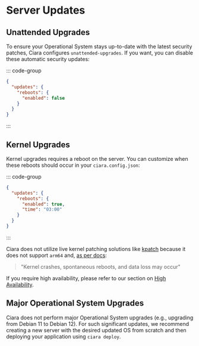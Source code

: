 # Server Updates

## Unattended Upgrades

To ensure your Operational System stays up-to-date with the latest security patches, Ciara configures `unattended-upgrades`. If you want, you can disable these automatic security updates:

::: code-group
```json [ciara.config.json]
{
  "updates": {
    "reboots": {
      "enabled": false
    }
  }
}
```
:::

## Kernel Upgrades

Kernel upgrades requires a reboot on the server. You can customize when these reboots should occur in your `ciara.config.json`:

::: code-group
```json [ciara.config.json]
{
  "updates": {
    "reboots": {
      "enabled": true,
      "time": "03:00"
    }
  }
}
```
:::

Ciara does not utilize live kernel patching solutions like [kpatch](https://github.com/dynup/kpatch) because it does not support `arm64` and, [as per docs](https://github.com/dynup/kpatch/blob/master/README.md):

> "Kernel crashes, spontaneous reboots, and data loss may occur"

If you require high availability, please refer to our section on [High Availability](/high-availability).

## Major Operational System Upgrades

Ciara does not perform major Operational System upgrades (e.g., upgrading from Debian 11 to Debian 12). For such significant updates, we recommend creating a new server with the desired updated OS from scratch and then deploying your application using `ciara deploy`.
